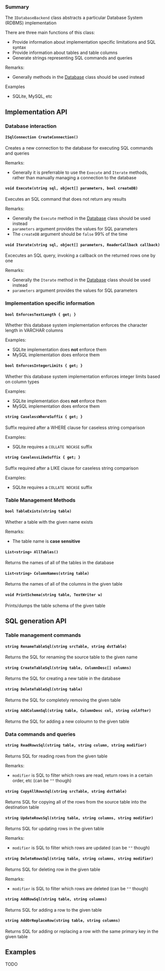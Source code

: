 ### Summary

The `IDatabaseBackend` class abstracts a particular Database System (RDBMS) implementation

There are three main functions of this class:
- Provide information about implementation specific limitations and SQL syntax
- Provide information about tables and table columns
- Generate strings representing SQL commands and queries

Remarks:
- Generally methods in the [Database](/Database/Database.md) class should be used instead

Examples
- SQLite, MySQL, etc

## Implementation API

### Database interaction

#### `ISqlConnection CreateConnection()`

Creates a new connection to the database for executing SQL commands and queries

Remarks:
- Generally it is preferrable to use the `Execute` and `Iterate` methods, rather than manually managing a connection to the database

#### `void Execute(string sql, object[] parameters, bool createDB)`

Executes an SQL command that does not return any results

Remarks:
- Generally the `Execute` method in the [Database](/Database/Database.md) class should be used instead
- `parameters` argument provides the values for SQL parameters
- The `createDB` argument should be `false` 99% of the time

#### `void Iterate(string sql, object[] parameters, ReaderCallback callback)`

Excecutes an SQL query, invoking a callback on the returned rows one by one

Remarks:
- Generally the `Iterate` method in the [Database](/Database/Database.md) class should be used instead
- `parameters` argument provides the values for SQL parameters

### Implementation specific information

#### `bool EnforcesTextLength { get; }`

Whether this database system implementation enforces the character length in VARCHAR columns

Examples:
- SQLite implementation does **not** enforce them
- MySQL implementation does enforce them

#### `bool EnforcesIntegerLimits { get; }`
		
Whether this database system implementation enforces integer limits based on column types

Examples:
- SQLite implementation does **not** enforce them
- MySQL implementation does enforce them

#### `string CaselessWhereSuffix { get; }`

Suffix required after a WHERE clause for caseless string comparison

Examples:
- SQLite requires a `COLLATE NOCASE` suffix

#### `string CaselessLikeSuffix { get; }`

Suffix required after a LIKE clause for caseless string comparison

Examples:
- SQLite requires a `COLLATE NOCASE` suffix

### Table Management Methods

#### `bool TableExists(string table)`

Whether a table with the given name exists

Remarks:
- The table name is **case sensitive**

#### `List<string> AllTables()`

Returns the names of all of the tables in the database

#### `List<string> ColumnNames(string table)`
		
Returns the names of all of the columns in the given table
	
#### `void PrintSchema(string table, TextWriter w)`
		
Prints/dumps the table schema of the given table

## SQL generation API

### Table management commands

#### `string RenameTableSql(string srcTable, string dstTable)`
		
Returns the SQL for renaming the source table to the given name

#### `string CreateTableSql(string table, ColumnDesc[] columns)`

Returns the SQL for creating a new table in the database

#### `string DeleteTableSql(string table)`
		
Returns the SQL for completely removing the given table
        
#### `string AddColumnSql(string table, ColumnDesc col, string colAfter)`
		
Returns the SQL for adding a new coloumn to the given table

### Data commands and queries

#### `string ReadRowsSql(string table, string column, string modifier)`
       
Returns SQL for reading rows from the given table

Remarks:
- `modifier` is SQL to filter which rows are read, return rows in a certain order, etc (can be `""` though)

#### `string CopyAllRowsSql(string srcTable, string dstTable)`

Returns SQL for copying all of the rows from the source table into the destination table

#### `string UpdateRowsSql(string table, string columns, string modifier)`

Returns SQL for updating rows in the given table

Remarks:
- `modifier` is SQL to filter which rows are updated (can be `""` though)

#### `string DeleteRowsSql(string table, string columns, string modifier)`

Returns SQL for deleting row in the given table

Remarks:
- `modifier` is SQL to filter which rows are deleted (can be `""` though)

#### `string AddRowSql(string table, string columns)`

Returns SQL for adding a row to the given table
        
#### `string AddOrReplaceRow(string table, string columns)`

Returns SQL for adding or replacing a row with the same primary key in the given table

## Examples

TODO